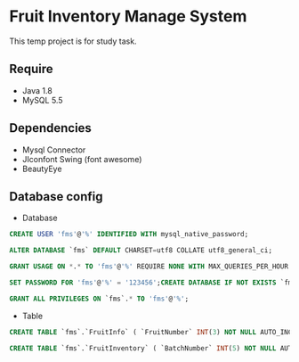 # Fruit Inventory Manage System
This temp project is for study task.

## Require
- Java 1.8
- MySQL 5.5

## Dependencies
- Mysql Connector
- JIconfont Swing (font awesome)
- BeautyEye

## Database config
- Database

```sql
CREATE USER 'fms'@'%' IDENTIFIED WITH mysql_native_password;
```

```sql
ALTER DATABASE `fms` DEFAULT CHARSET=utf8 COLLATE utf8_general_ci;
```

```sql
GRANT USAGE ON *.* TO 'fms'@'%' REQUIRE NONE WITH MAX_QUERIES_PER_HOUR 0 MAX_CONNECTIONS_PER_HOUR 0 MAX_UPDATES_PER_HOUR 0 MAX_USER_CONNECTIONS 0;
```

```sql
SET PASSWORD FOR 'fms'@'%' = '123456';CREATE DATABASE IF NOT EXISTS `fms`;
```

```sql
GRANT ALL PRIVILEGES ON `fms`.* TO 'fms'@'%';
```

- Table

```sql
CREATE TABLE `fms`.`FruitInfo` ( `FruitNumber` INT(3) NOT NULL AUTO_INCREMENT COMMENT '水果的编号' , `FruitName` VARCHAR(10) NOT NULL COMMENT '水果的名称' , `FruitProduction` VARCHAR(10) NOT NULL COMMENT '水果的产地' , PRIMARY KEY (`FruitNumber`)) ENGINE = MyISAM;
```

```sql
CREATE TABLE `fms`.`FruitInventory` ( `BatchNumber` INT(5) NOT NULL AUTO_INCREMENT COMMENT '批次编号' , `FruitNumber` INT(3) NOT NULL COMMENT '水果的编号' , `BatchDinout` TIMESTAMP NOT NULL DEFAULT CURRENT_TIMESTAMP COMMENT '水果库存变动时间' , `BatchType` BIT(1) NOT NULL COMMENT '批次变动类型' , `BatchQuantity` FLOAT(4,2) NOT NULL COMMENT '本批次水果的数量' , `BatchPrice` FLOAT(2,2) NOT NULL COMMENT '当前批次单价' , `BatchSupplier` VARCHAR(10) NOT NULL COMMENT '本批次水果供应商' , `BatchUnit` VARCHAR(2) NOT NULL COMMENT '本批次的计价单位' , PRIMARY KEY (`BatchNumber`),FOREIGN KEY (`FruitNumber`) REFERENCES `fms`.`FruitInfo`(`FruitNumber`)) ENGINE = MyISAM;
```